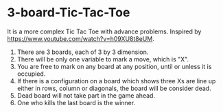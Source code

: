 # 3-board-Tic-Tac-Toe
It is a more complex Tic Tac Toe with advance problems. Inspired by https://www.youtube.com/watch?v=h09XU8t8eUM.

1. There are 3 boards, each of 3 by 3 dimension.
2. There will be only one variable to mark a move, which is "X".
3. You are free to mark on any board at any position, until or unless it is occupied.
4. If there is a configuration on a board which shows three Xs are line up either in rows, column or diagonals, the board will be consider dead.
5. Dead board will not take part in the game ahead.
6. One who kills the last board is the winner.
